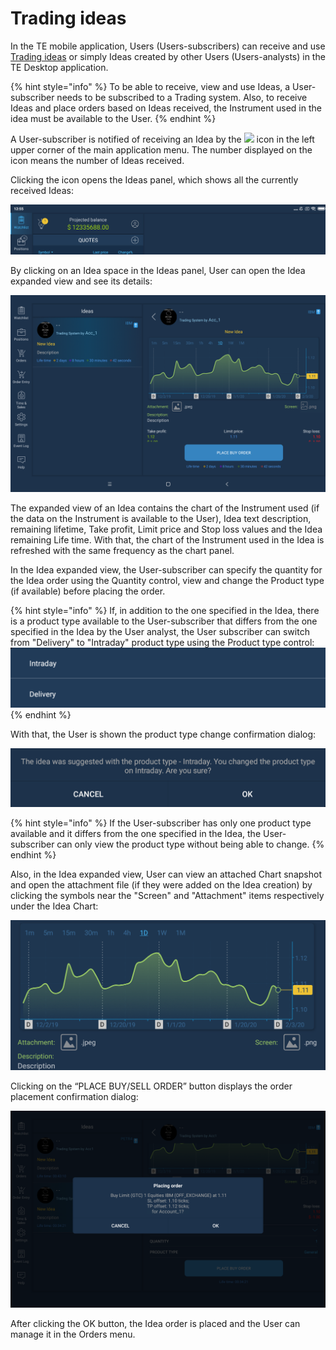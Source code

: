 # Trading ideas

In the TE mobile application, Users (Users-subscribers) can receive and use [Trading ideas](https://help.za.velocitytrade.com/desktop-application-for-windows/windows/trading-ideas) or simply Ideas created by other Users (Users-analysts) in the TE Desktop application.

{% hint style="info" %}
To be able to receive, view and use Ideas, a User-subscriber needs to be subscribed to a Trading system. Also, to receive Ideas and place orders based on Ideas received, the Instrument used in the idea must be available to the User.
{% endhint %}

A User-subscriber is notified of receiving an Idea by the ![](<../../../.gitbook/assets/rsz\_notification\_cut (2) (3) (3).png>) icon in the left upper corner of the main application menu. The number displayed on the icon means the number of Ideas received.

Clicking the icon opens the Ideas panel, which shows all the currently received Ideas:

![](../../../.gitbook/assets/cut1.png)

By clicking on an Idea space in the Ideas panel, User can open the Idea expanded view and see its details:

![](../../../.gitbook/assets/group-1716.png)

The expanded view of an Idea contains the chart of the Instrument used (if the data on the Instrument is available to the User), Idea text description, remaining lifetime, Take profit, Limit price and Stop loss values and the Idea remaining Life time. With that, the chart of the Instrument used in the Idea is refreshed with the same frequency as the chart panel.

In the Idea expanded view, the User-subscriber can specify the quantity for the Idea order using the Quantity control, view and change the Product type (if available) before placing the order.

{% hint style="info" %}
If, in addition to the one specified in the Idea, there is a product type available to the User-subscriber that differs from the one specified in the Idea by the User analyst, the User subscriber can switch from "Delivery" to "Intraday" product type using the Product type control: ![](<../../../.gitbook/assets/type-cut (1).png>)
{% endhint %}

With that, the User is shown the product type change confirmation dialog:

![](<../../../.gitbook/assets/type-change-note-cut (1).png>)

{% hint style="info" %}
If the User-subscriber has only one product type available and it differs from the one specified in the Idea, the User-subscriber can only view the product type without being able to change.
{% endhint %}

Also, in the Idea expanded view, User can view an attached Chart snapshot and open the attachment file (if they were added on the Idea creation) by clicking the symbols near the "Screen" and "Attachment" items respectively under the Idea Chart:

![](../../../.gitbook/assets/attach-cut.png)

Clicking on the “PLACE BUY/SELL ORDER” button displays the order placement confirmation dialog:

![](../../../.gitbook/assets/group-1389.png)

After clicking the OK button, the Idea order is placed and the User can manage it in the Orders menu.
